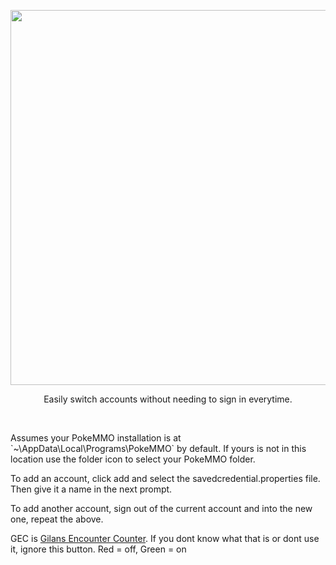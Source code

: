 <p align="center">
    <img src="https://i.revz.dev/qlrUAOX.png" width=600>
    <p align="center">Easily switch accounts without needing to sign in everytime.</p>
</p>
<br>


<div>
    <p>Assumes your PokeMMO installation is at `~\AppData\Local\Programs\PokeMMO` by default. If yours is not in this location use the folder icon to select your PokeMMO folder.</p>
    <p>To add an account, click add and select the savedcredential.properties file. Then give it a name in the next prompt.</p>
    <p>To add another account, sign out of the current account and into the new one, repeat the above.</p>
    <p>GEC is <a href="https://forums.pokemmo.eu/index.php?/topic/137452-tool-gilans-encounter-counter-beta-available-v102-update/">Gilans Encounter Counter</a>. If you dont know what that is or dont use it, ignore this    button. Red = off, Green = on</p>
</div>

